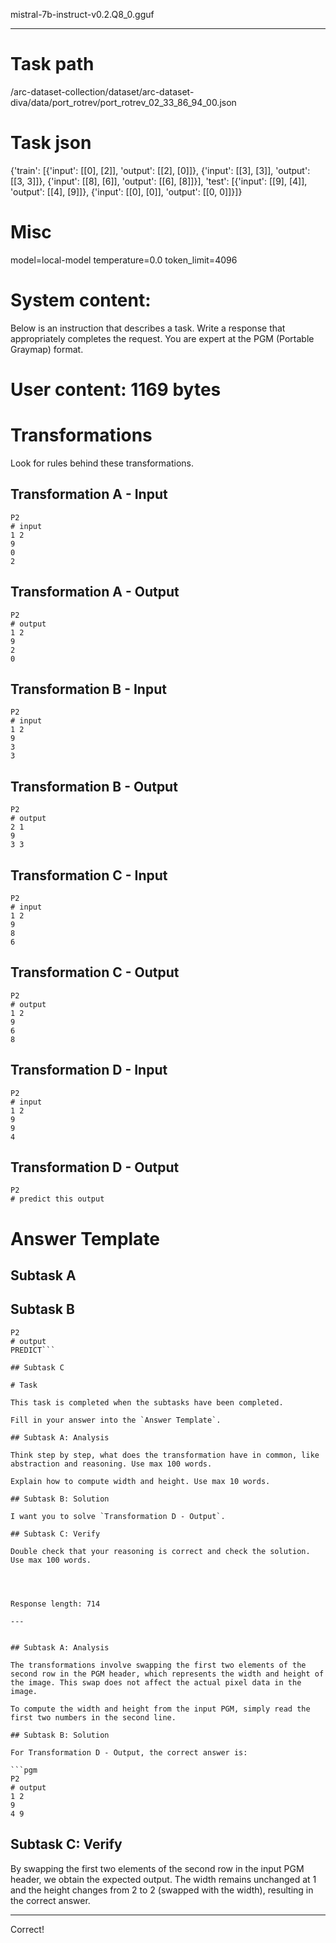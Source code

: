 mistral-7b-instruct-v0.2.Q8_0.gguf

---

# Task path
/arc-dataset-collection/dataset/arc-dataset-diva/data/port_rotrev/port_rotrev_02_33_86_94_00.json

# Task json
{'train': [{'input': [[0], [2]], 'output': [[2], [0]]}, {'input': [[3], [3]], 'output': [[3, 3]]}, {'input': [[8], [6]], 'output': [[6], [8]]}], 'test': [{'input': [[9], [4]], 'output': [[4], [9]]}, {'input': [[0], [0]], 'output': [[0, 0]]}]}



# Misc
model=local-model
temperature=0.0
token_limit=4096


# System content:
Below is an instruction that describes a task. Write a response that appropriately completes the request. You are expert at the PGM (Portable Graymap) format.


# User content: 1169 bytes
# Transformations

Look for rules behind these transformations.

## Transformation A - Input

```pgm
P2
# input
1 2
9
0
2
```

## Transformation A - Output

```pgm
P2
# output
1 2
9
2
0
```

## Transformation B - Input

```pgm
P2
# input
1 2
9
3
3
```

## Transformation B - Output

```pgm
P2
# output
2 1
9
3 3
```

## Transformation C - Input

```pgm
P2
# input
1 2
9
8
6
```

## Transformation C - Output

```pgm
P2
# output
1 2
9
6
8
```

## Transformation D - Input

```pgm
P2
# input
1 2
9
9
4
```

## Transformation D - Output

```pgm
P2
# predict this output
```

# Answer Template

## Subtask A

## Subtask B

```pgm
P2
# output
PREDICT```

## Subtask C

# Task

This task is completed when the subtasks have been completed.

Fill in your answer into the `Answer Template`.

## Subtask A: Analysis

Think step by step, what does the transformation have in common, like abstraction and reasoning. Use max 100 words.

Explain how to compute width and height. Use max 10 words.

## Subtask B: Solution

I want you to solve `Transformation D - Output`.

## Subtask C: Verify

Double check that your reasoning is correct and check the solution. Use max 100 words.




Response length: 714

---


## Subtask A: Analysis

The transformations involve swapping the first two elements of the second row in the PGM header, which represents the width and height of the image. This swap does not affect the actual pixel data in the image.

To compute the width and height from the input PGM, simply read the first two numbers in the second line.

## Subtask B: Solution

For Transformation D - Output, the correct answer is:

```pgm
P2
# output
1 2
9
4 9
```

## Subtask C: Verify

By swapping the first two elements of the second row in the input PGM header, we obtain the expected output. The width remains unchanged at 1 and the height changes from 2 to 2 (swapped with the width), resulting in the correct answer.

---



Correct!

